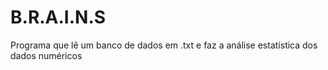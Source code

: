 # B.R.A.I.N.S
Programa que lê um banco de dados em .txt e faz a análise estatística dos dados numéricos
